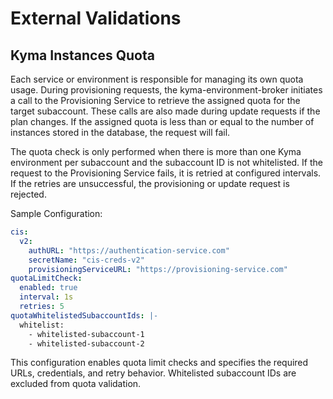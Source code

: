 # External Validations

## Kyma Instances Quota

Each service or environment is responsible for managing its own quota usage. During provisioning requests, the kyma-environment-broker initiates a call 
to the Provisioning Service to retrieve the assigned quota for the target subaccount. These calls are also made during update requests if the plan changes.
If the assigned quota is less than or equal to the number of instances stored in the database, the request will fail. 

The quota check is only performed when there is more than one Kyma environment per subaccount and the subaccount ID is not whitelisted. If the request to 
the Provisioning Service fails, it is retried at configured intervals. If the retries are unsuccessful, the provisioning or update request is rejected.

Sample Configuration:
```yaml
cis:
  v2:
    authURL: "https://authentication-service.com"
    secretName: "cis-creds-v2"
    provisioningServiceURL: "https://provisioning-service.com"
quotaLimitCheck:
  enabled: true
  interval: 1s
  retries: 5
quotaWhitelistedSubaccountIds: |-
  whitelist:
    - whitelisted-subaccount-1
    - whitelisted-subaccount-2
```
This configuration enables quota limit checks and specifies the required URLs, credentials, and retry behavior. Whitelisted subaccount IDs are excluded from 
quota validation.
